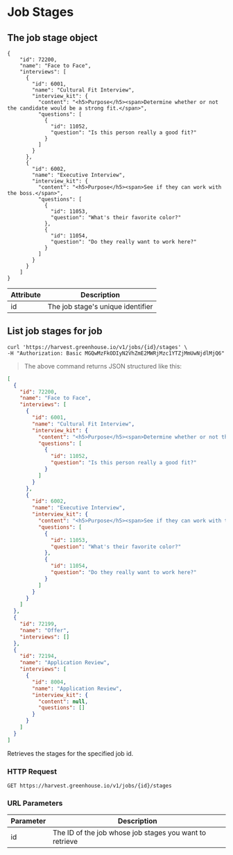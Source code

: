 # Job Stages

## The job stage object

```
{
	"id": 72200,
	"name": "Face to Face",
	"interviews": [
	  {
	    "id": 6001,
	    "name": "Cultural Fit Interview",
	    "interview_kit": {
	      "content": "<h5>Purpose</h5><span>Determine whether or not the candidate would be a strong fit.</span>",
	      "questions": [
	        {
	          "id": 11052,
	          "question": "Is this person really a good fit?"
	        }
	      ]
	    }
	  },
	  {
	    "id": 6002,
	    "name": "Executive Interview",
	    "interview_kit": {
	      "content": "<h5>Purpose</h5><span>See if they can work with the boss.</span>",
	      "questions": [
	        {
	          "id": 11053,
	          "question": "What's their favorite color?"
	        },
	        {
	          "id": 11054,
	          "question": "Do they really want to work here?"
	        }
	      ]
	    }
	  }
	]
}
```

| Attribute | Description |
|-----------|-------------|
| id | The job stage's unique identifier |

## List job stages for job

```shell
curl 'https://harvest.greenhouse.io/v1/jobs/{id}/stages' \
-H "Authorization: Basic MGQwMzFkODIyN2VhZmE2MWRjMzc1YTZjMmUwNjdlMjQ6"
```

> The above command returns JSON structured like this:

```json
[
  {
    "id": 72200,
    "name": "Face to Face",
    "interviews": [
      {
        "id": 6001,
        "name": "Cultural Fit Interview",
        "interview_kit": {
          "content": "<h5>Purpose</h5><span>Determine whether or not the candidate would be a strong fit.</span>",
          "questions": [
            {
              "id": 11052,
              "question": "Is this person really a good fit?"
            }
          ]
        }
      },
      {
        "id": 6002,
        "name": "Executive Interview",
        "interview_kit": {
          "content": "<h5>Purpose</h5><span>See if they can work with the boss.</span>",
          "questions": [
            {
              "id": 11053,
              "question": "What's their favorite color?"
            },
            {
              "id": 11054,
              "question": "Do they really want to work here?"
            }
          ]
        }
      }
    ]
  },
  {
    "id": 72199,
    "name": "Offer",
    "interviews": []
  },
  {
    "id": 72194,
    "name": "Application Review",
    "interviews": [
      {
        "id": 8004,
        "name": "Application Review",
        "interview_kit": {
          "content": null,
          "questions": []
        }
      }
    ]
  }
]
```

Retrieves the stages for the specified job id.

### HTTP Request

`GET https://harvest.greenhouse.io/v1/jobs/{id}/stages`

### URL Parameters

Parameter | Description
--------- | -----------
id | The ID of the job whose job stages you want to retrieve